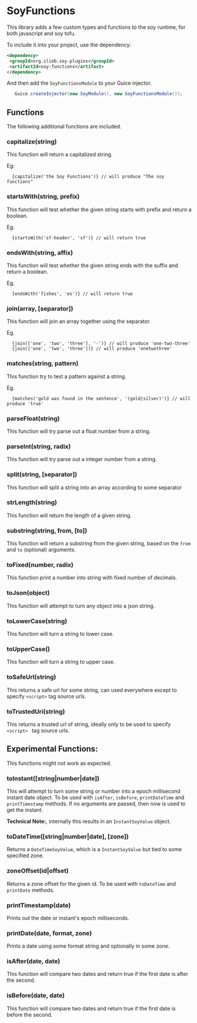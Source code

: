 # SoyFunctions

This library adds a few custom types and functions to the soy runtime, for both javascript and soy tofu.  

To include it into your project, use the dependency:

```xml
<dependency>
 <groupId>org.slieb.soy.plugins</groupId>
 <artifactId>soy-functions</artifact>
</dependency>
```

And then add the `SoyFunctionsModule` to your Guice injector.


```java
   Guice.createInjector(new SoyModule(), new SoyFunctionsModule());
```

## Functions

The following additional functions are included.

### capitalize(string)

This function will return a capitalized string.
 
Eg:

```soy
  {capitalize('the Soy Functions')} // will produce "The soy functions"
```

### startsWith(string, prefix)

This function will test whether the given string starts with prefix and return a boolean.

Eg. 

```soy
  {startsWith('sf-header', 'sf')} // will return true
```

### endsWith(string, affix)

This function will test whether the given string ends with the suffix and return a boolean.

Eg. 

```soy
  {endsWith('fishes', 'es')} // will return true
```

### join(array, [separator]) 

This function will join an array together using the separator. 

Eg.

```soy
  {join(['one', 'two', 'three'], '-')} // will produce 'one-two-three'
  {join(['one', 'two', 'three'])} // will produce 'onetwothree'
```

### matches(string, pattern)

This function try to test a pattern against a string.

Eg.

```soy
  {matches('gold was found in the sentence', '(gold|silver)')} // will produce 'true'
```

### parseFloat(string)

This function will try parse out a float number from a string.

### parseInt(string, radix)

This function will try parse out a integer number from a string.

### split(string, [separator])

This function will split a string into an array according to some separator

### strLength(string)

This function will return the length of a given string.

### substring(string, from, [to])

This function will return a substring from the given string, based on the `from` and `to` (optional) arguments.

### toFixed(number, radix)

This function print a number into string with fixed number of decimals.

### toJson(object)

This function will attempt to turn any object into a json string.

### toLowerCase(string)

This function will turn a string to lower case.

### toUpperCase()

This function will turn a string to upper case.


### toSafeUrl(string)

This returns a safe url for some string, can used everywhere except to specify `<script>` tag source urls.

### toTrustedUri(string)

This returns a trusted url of string, ideally only to be used to specify `<script> ` tag source urls.

## Experimental Functions:

This functions might not work as expected.


### toInstant([string|number|date])

This will attempt to turn some string or number into a epoch millisecond instant date object. To be used with `isAfter`, `isBefore`, `printDateTime` and 
`printTimestamp` methods. If no arguments are passed, then now is used to get the instant. 

**Technical Note:**, internally this results in an `InstantSoyValue` object.
  
### toDateTime([string|number|date], [zone])

Returns a `DateTimeSoyValue`, which is a `InstantSoyValue` but tied to some specified zone.

### zoneOffset(id|offset)

Returns a zone offset for the given id. To be used with `toDateTime` and `printDate` methods.

### printTimestamp(date)

Prints out the date or instant's epoch milliseconds.

### printDate(date, format, zone)

Prints a date using some format string and optionally in some zone.

### isAfter(date, date)

This function will compare two dates and return true if the first date is after the second.

### isBefore(date, date)

This function will compare two dates and return true if the first date is before the second.
